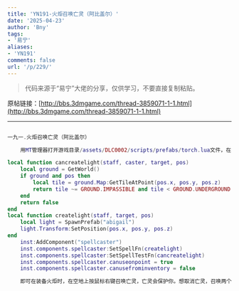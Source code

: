 ```yaml
---
title: 'YN191-火炬召唤亡灵（阿比盖尔）'
date: '2025-04-23'
author: 'Bny'
tags:
- '易宁'
aliases:
- 'YN191'
comments: false
url: '/p/229/'
---
```


> 代码来源于“易宁”大佬的分享，仅供学习，不要直接复制粘贴。

原帖链接：[http://bbs.3dmgame.com/thread-3859071-1-1.html](http://bbs.3dmgame.com/thread-3859071-1-1.html)

---

```lua  

一九一.火炬召唤亡灵（阿比盖尔）

	用MT管理器打开游戏目录/assets/DLC0002/scripts/prefabs/torch.lua文件，在inst:AddComponent("inspectable")的下一行插入以下内容：

local function cancreatelight(staff, caster, target, pos)
	local ground = GetWorld()
	if ground and pos then
		local tile = ground.Map:GetTileAtPoint(pos.x, pos.y, pos.z)
		return tile ~= GROUND.IMPASSIBLE and tile < GROUND.UNDERGROUND
	end
	return false
end
local function createlight(staff, target, pos)
	local light = SpawnPrefab("abigail")
	light.Transform:SetPosition(pos.x, pos.y, pos.z)
end
	inst:AddComponent("spellcaster")
	inst.components.spellcaster:SetSpellFn(createlight)
	inst.components.spellcaster:SetSpellTestFn(cancreatelight)
	inst.components.spellcaster.canuseonpoint = true
	inst.components.spellcaster.canusefrominventory = false

	即可在装备火炬时，在空地上按鼠标右键召唤亡灵，亡灵会保护你。想取消亡灵，召唤两个以上（一个追不上它），对其中一个按ctrl + 鼠标左键，即可取消全部亡灵。不要与“我的小伙伴”一同修改

```  

